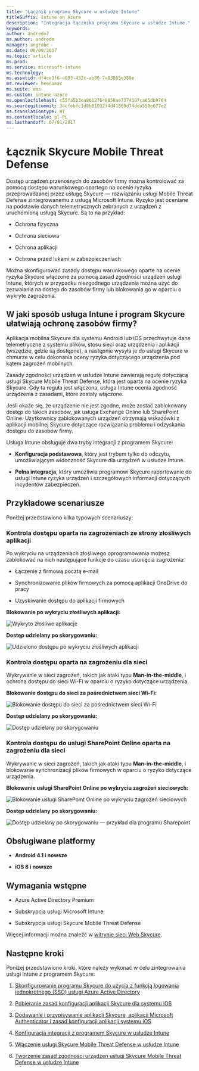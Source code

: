 ```yaml
---
title: "Łącznik programu Skycure w usłudze Intune"
titleSuffix: Intune on Azure
description: "Integracja łącznika programu Skycure w usłudze Intune."
keywords: 
author: andredm7
ms.author: andredm
manager: angrobe
ms.date: 06/09/2017
ms.topic: article
ms.prod: 
ms.service: microsoft-intune
ms.technology: 
ms.assetid: df4ce3f6-a093-432c-ab86-7a83865e389e
ms.reviewer: heenamac
ms.suite: ems
ms.custom: intune-azure
ms.openlocfilehash: c55fa5b3ea86127648850ae7374107ca65db9764
ms.sourcegitcommit: 34cfebfc1d8b81032f4d41869d74dda559e677e2
ms.translationtype: HT
ms.contentlocale: pl-PL
ms.lasthandoff: 07/01/2017
---
```

# <a name="skycure-mobile-threat-defense-connector"></a>Łącznik Skycure Mobile Threat Defense

Dostęp urządzeń przenośnych do zasobów firmy można kontrolować za pomocą dostępu warunkowego opartego na ocenie ryzyka przeprowadzanej przez usługę Skycure — rozwiązaniu usługi Mobile Threat Defense zintegrowanemu z usługą Microsoft Intune. Ryzyko jest oceniane na podstawie danych telemetrycznych zebranych z urządzeń z uruchomioną usługą Skycure. Są to na przykład:

-   Ochrona fizyczna

-   Ochrona sieciowa

-   Ochrona aplikacji

-   Ochrona przed lukami w zabezpieczeniach

Można skonfigurować zasady dostępu warunkowego oparte na ocenie ryzyka Skycure włączone za pomocą zasad zgodności urządzeń usługi Intune, których w przypadku niezgodnego urządzenia można użyć do zezwalania na dostęp do zasobów firmy lub blokowania go w oparciu o wykryte zagrożenia.

## <a name="how-do-intune-and-skycure-help-protect-your-company-resources"></a>W jaki sposób usługa Intune i program Skycure ułatwiają ochronę zasobów firmy?

Aplikacja mobilna Skycure dla systemu Android lub iOS przechwytuje dane telemetryczne z systemu plików, stosu sieci oraz urządzenia i aplikacji (wszędzie, gdzie są dostępne), a następnie wysyła je do usługi Skycure w chmurze w celu dokonania oceny ryzyka dotyczącego urządzenia pod kątem zagrożeń mobilnych.

Zasady zgodności urządzeń w usłudze Intune zawierają regułę dotyczącą usługi Skycure Mobile Threat Defense, która jest oparta na ocenie ryzyka Skycure. Gdy ta reguła jest włączona, usługa Intune ocenia zgodność urządzenia z zasadami, które zostały włączone.

Jeśli okaże się, że urządzenie nie jest zgodne, może zostać zablokowany dostęp do takich zasobów, jak usługa Exchange Online lub SharePoint Online. Użytkownicy zablokowanych urządzeń otrzymają wskazówki z aplikacji mobilnej Skycure dotyczące rozwiązania problemu i odzyskania dostępu do zasobów firmy.

Usługa Intune obsługuje dwa tryby integracji z programem Skycure:

-   **Konfiguracja podstawowa**, który jest trybem tylko do odczytu, umożliwiającym widoczność Skycure dla urządzeń w usłudze Intune.

-   **Pełna integracja**, który umożliwia programowi Skycure raportowanie do usługi Intune ryzyka urządzeń i szczegółowych informacji dotyczących incydentów zabezpieczeń.

## <a name="sample-scenarios"></a>Przykładowe scenariusze

Poniżej przedstawiono kilka typowych scenariuszy:

### <a name="control-access-based-on-threats-from-malicious-apps"></a>Kontrola dostępu oparta na zagrożeniach ze strony złośliwych aplikacji

Po wykryciu na urządzeniach złośliwego oprogramowania możesz zablokować na nich następujące funkcje do czasu usunięcia zagrożenia:

-   Łączenie z firmową pocztą e-mail

-   Synchronizowanie plików firmowych za pomocą aplikacji OneDrive do pracy

-   Uzyskiwanie dostępu do aplikacji firmowych

**Blokowanie po wykryciu złośliwych aplikacji:**

![Wykryto złośliwe aplikacje](./media/skycure-arch-1.png)

**Dostęp udzielany po skorygowaniu:**

![Udzielono dostępu po wykryciu złośliwych aplikacji](./media/skycure-arch-2.png)

### <a name="control-access-based-on-threat-to-network"></a>Kontrola dostępu oparta na zagrożeniu dla sieci

Wykrywanie w sieci zagrożeń, takich jak ataki typu **Man-in-the-middle**, i ochrona dostępu do sieci Wi-Fi w oparciu o ryzyko dotyczące urządzenia.

**Blokowanie dostępu do sieci za pośrednictwem sieci Wi-Fi:**

![Blokowanie dostępu do sieci za pośrednictwem sieci Wi-Fi](./media/skycure-arch-3.png)

**Dostęp udzielany po skorygowaniu:**

![Dostęp udzielany po skorygowaniu](./media/skycure-arch-4.png)

### <a name="control-access-to-sharepoint-online-based-on-threat-to-network"></a>Kontrola dostępu do usługi SharePoint Online oparta na zagrożeniu dla sieci

Wykrywanie w sieci zagrożeń, takich jak ataki typu **Man-in-the-middle**, i blokowanie synchronizacji plików firmowych w oparciu o ryzyko dotyczące urządzenia.

**Blokowanie usługi SharePoint Online po wykryciu zagrożeń sieciowych:**

![Blokowanie usługi SharePoint Online po wykryciu zagrożeń sieciowych](./media/skycure-arch-5.png)

**Dostęp udzielany po skorygowaniu:**

![Dostęp udzielany po skorygowaniu — przykład dla programu Sharepoint](./media/skycure-arch-6.png)

## <a name="supported-platforms"></a>Obsługiwane platformy

-   **Android 4.1 i nowsze**

-   **iOS 8 i nowsze**

## <a name="pre-requisites"></a>Wymagania wstępne

-   Azure Active Directory Premium

-   Subskrypcja usługi Microsoft Intune

-   Subskrypcja usługi Skycure Mobile Threat Defense

Więcej informacji można znaleźć w [witrynie sieci Web Skycure](https://www.skycure.com/skycure-microsoft-integration/).

## <a name="next-steps"></a>Następne kroki

Poniżej przedstawiono kroki, które należy wykonać w celu zintegrowania usługi Intune z programem Skycure:

1.  [Skonfigurowanie programu Skycure do użycia z funkcją logowania jednokrotnego (SSO) usługi Azure Active Directory](skycure-azure-sso-configure.md)

2.  [Pobieranie zasad konfiguracji aplikacji Skycure dla systemu iOS](skycure-ios-app-configuration-policy-download.md)

3.  [Dodawanie i przypisywanie aplikacji Skycure, aplikacji Microsoft Authenticator i zasad konfiguracji aplikacji systemu iOS](mtd-apps-ios-app-configuration-policy-add-assign.md)

4.  [Konfiguracja integracji z programem Skycure w usłudze Intune](skycure-mtd-connector-integration.md)

5.  [Włączenie usługi Skycure Mobile Threat Defense w usłudze Intune](mtd-connector-enable.md)

6.  [Tworzenie zasad zgodności urządzeń usługi Skycure Mobile Threat Defense w usłudze Intune](mtd-device-compliance-policy-create.md)
